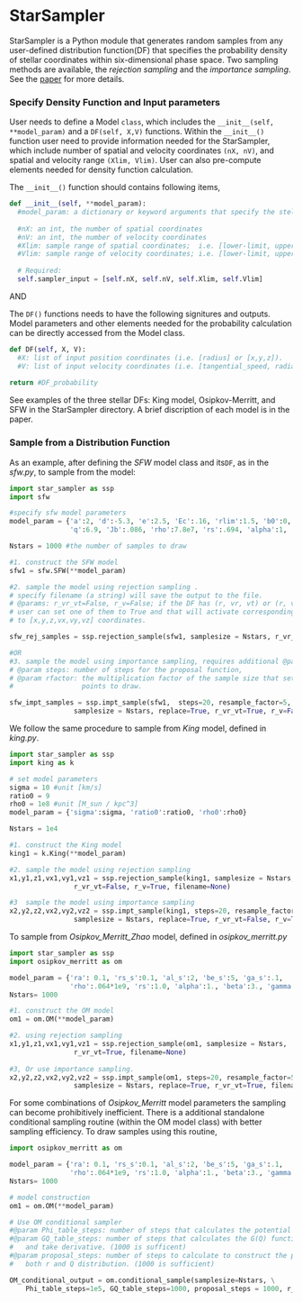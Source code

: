 # StarSampler

StarSampler is a Python module that generates random samples from any user-defined distribution function(DF) that specifies the probability density of stellar coordinates within six-dimensional phase space. Two sampling methods are available, the *rejection sampling* and the *importance sampling*. See the [paper](https://arxiv.org/) for more details. 


### Specify Density Function and Input parameters
User needs to define a Model `class`, which includes the `__init__(self, **model_param)` and a `DF(self, X,V)` functions. Within the `__init__()` function user need to provide information needed for the StarSampler, which include number of spatial and velocity coordinates `(nX, nV)`, and spatial and velocity range `(Xlim, Vlim)`. User can also pre-compute elements needed for density function calculation.

The `__init__()` function should contains following items,

```python
def __init__(self, **model_param):
  #model_param: a dictionary or keyword arguments that specify the stellar distribution.
  
  #nX: an int, the number of spatial coordinates
  #nV: an int, the number of velocity coordinates
  #Xlim: sample range of spatial coordinates;  i.e. [lower-limit, upper-limit]
  #Vlim: sample range of velocity coordinates; i.e. [lower-limit, upper-limit]
   
  # Required: 
  self.sampler_input = [self.nX, self.nV, self.Xlim, self.Vlim]
```

AND 

The `DF()` functions needs to have the following signitures and outputs. Model parameters and other elements needed for the probability calculation can be directly accessed from the Model class.
```python
def DF(self, X, V):
  #X: list of input position coordinates (i.e. [radius] or [x,y,z]).
  #V: list of input velocity coordinates (i.e. [tangential_speed, radial_speed] or [vx,vy,vz]).
  
return #DF_probability
```

See examples of the three stellar DFs: King model, Osipkov-Merritt, and SFW in the StarSampler directory. A brief discription of each model is in the paper.



### Sample from a Distribution Function

As an example, after defining the *SFW* model class and its`DF`, as in the *sfw.py*, to sample from the model:

```python
import star_sampler as ssp
import sfw

#specify sfw model parameters
model_param = {'a':2, 'd':-5.3, 'e':2.5, 'Ec':.16, 'rlim':1.5, 'b0':0, 'b1':-9, 'alp':1,
               'q':6.9, 'Jb':.086, 'rho':7.8e7, 'rs':.694, 'alpha':1, 'beta':3, 'gamma':1}

Nstars = 1000 #the number of samples to draw

#1. construct the SFW model
sfw1 = sfw.SFW(**model_param)

#2. sample the model using rejection sampling .
# specify filename (a string) will save the output to the file.
# @params: r_vr_vt=False, r_v=False; if the DF has (r, vr, vt) or (r, v) as the coordinates, 
# user can set one of them to True and that will activate corresponding transformation 
# to [x,y,z,vx,vy,vz] coordinates.

sfw_rej_samples = ssp.rejection_sample(sfw1, samplesize = Nstars, r_vr_vt=True, r_v=False, filename=None)

#OR
#3. sample the model using importance sampling, requires additional @param steps and @param resample_factor.
# @param steps: number of steps for the proposal function, 
# @param rfactor: the multiplication factor of the sample size that sets the number of proposal 
#                 points to draw.

sfw_impt_samples = ssp.impt_sample(sfw1,  steps=20, resample_factor=5,
                samplesize = Nstars, replace=True, r_vr_vt=True, r_v=False, filename=None)               
```


We follow the same procedure to sample from *King* model, defined in *king.py*.

```python
import star_sampler as ssp
import king as k

# set model parameters
sigma = 10 #unit [km/s]
ratio0 = 9  
rho0 = 1e8 #unit [M_sun / kpc^3]
model_param = {'sigma':sigma, 'ratio0':ratio0, 'rho0':rho0}

Nstars = 1e4

#1. construct the King model
king1 = k.King(**model_param)

#2. sample the model using rejection sampling
x1,y1,z1,vx1,vy1,vz1 = ssp.rejection_sample(king1, samplesize = Nstars,
                r_vr_vt=False, r_v=True, filename=None) 

#3  sample the model using importance sampling
x2,y2,z2,vx2,vy2,vz2 = ssp.impt_sample(king1, steps=20, resample_factor=5,
                samplesize = Nstars, replace=True, r_vr_vt=False, r_v=True, filename=None)
```


To sample from *Osipkov\_Merritt\_Zhao* model, defined in *osipkov_merritt.py*

```python
import star_sampler as ssp
import osipkov_merritt as om

model_param = {'ra': 0.1, 'rs_s':0.1, 'al_s':2, 'be_s':5, 'ga_s':.1,
               'rho':.064*1e9, 'rs':1.0, 'alpha':1., 'beta':3., 'gamma':1.}
Nstars= 1000

#1. construct the OM model
om1 = om.OM(**model_param)

#2. using rejection sampling
x1,y1,z1,vx1,vy1,vz1 = ssp.rejection_sample(om1, samplesize = Nstars,
                r_vr_vt=True, filename=None)
                
#3, Or use importance sampling.
x2,y2,z2,vx2,vy2,vz2 = ssp.impt_sample(om1, steps=20, resample_factor=5,
                samplesize = Nstars, replace=True, r_vr_vt=True, filename=None)
```

For some combinations of *Osipkov\_Merritt* model parameters the sampling can become prohibitively inefficient. There is a additional standalone conditional sampling routine (within the OM model class) with better sampling efficiency. To draw samples using this routine,

```python
import osipkov_merritt as om

model_param = {'ra': 0.1, 'rs_s':0.1, 'al_s':2, 'be_s':5, 'ga_s':.1,
               'rho':.064*1e9, 'rs':1.0, 'alpha':1., 'beta':3., 'gamma':1.}
Nstars= 1000

# model construction
om1 = om.OM(**model_param)

# Use OM conditional sampler
#@param Phi_table_steps: number of steps that calculates the potential for interpolation (1e5 is good).
#@param GQ_table_steps: number of steps that calculates the G(Q) function for interpolation, 
#   and take derivative. (1000 is sufficent)
#@param proposal_steps: number of steps to calculate to construct the proposal density of 
#   both r and Q distribution. (1000 is sufficient)

OM_conditional_output = om.conditional_sample(samplesize=Nstars, \
    Phi_table_steps=1e5, GQ_table_steps=1000, proposal_steps = 1000, r_vr_vt=True)
    
```



